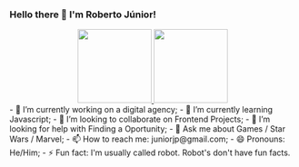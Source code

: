 ### Hello there 👋 I'm Roberto Júnior!
<div style="display:flex; justify-content:center;">
  <a href="https://github.com/roberto-juniorjp">
  <img height="130em" src="https://github-readme-stats.vercel.app/api?username=anuraghazra&show_icons=true&theme=dracula"/>
  <img height="130em" src="https://github-readme-stats.vercel.app/api/top-langs/?username=roberto-juniorjp&layout=compact&theme=dracula"/>
  </a>
</div>
- 🔭 I’m currently working on a digital agency;
- 🌱 I’m currently learning Javascript;
- 👯 I’m looking to collaborate on Frontend Projects;
- 🤔 I’m looking for help with Finding a Oportunity;
- 💬 Ask me about Games / Star Wars / Marvel;
- 📫 How to reach me: juniorjp@gmail.com;
- 😄 Pronouns: He/Him;
- ⚡ Fun fact: I'm usually called robot. Robot's don't have fun facts.
